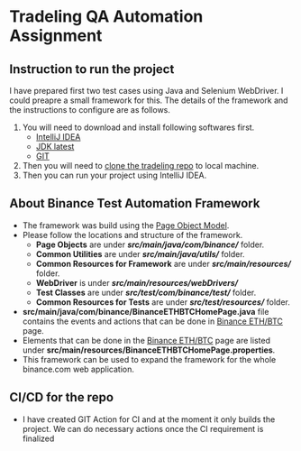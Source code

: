 # Tradeling QA Automation Assignment
## Instruction to run the project

I have prepared first two test cases using Java and Selenium WebDriver. I could preapre a small framework for this. The details of the framework and the instructions to configure are as follows.

1. You will need to download and install following softwares first.
   - [IntelliJ IDEA](https://www.jetbrains.com/idea/download)
   - [JDK latest](https://www.oracle.com/technetwork/java/javase/downloads/index.html)
   - [GIT](https://git-scm.com/downloads)
2. Then you will need to [clone the tradeling repo](https://github.com/HSGunawardena/tradeling) to local machine.
3. Then you can run your project using IntelliJ IDEA.

## About Binance Test Automation Framework

* The framework was build using the [Page Object Model](https://medium.com/tech-tajawal/page-object-model-pom-design-pattern-f9588630800b).
* Please follow the locations and structure of the framework.
  - **Page Objects** are under ***src/main/java/com/binance/*** folder.
  - **Common Utilities** are under ***src/main/java/utils/*** folder.
  - **Common Resources for Framework** are under ***src/main/resources/*** folder.
  - **WebDriver** is under ***src/main/resources/webDrivers/***
  - **Test Classes** are under ***src/test/com/binance/test/*** folder.
  - **Common Resources for Tests** are under ***src/test/resources/*** folder.
* **src/main/java/com/binance/BinanceETHBTCHomePage.java** file contains the events and actions that can be done in [Binance ETH/BTC](https://www.binance.com/en/trade/ETH_BTC) page.
* Elements that can be done in the [Binance ETH/BTC](https://www.binance.com/en/trade/ETH_BTC) page are listed under **src/main/resources/BinanceETHBTCHomePage.properties**.
* This framework can be used to expand the framework for the whole binance.com web application.

## CI/CD for the repo

* I have created GIT Action for CI and at the moment it only builds the project. We can do necessary actions once the CI requirement is finalized
